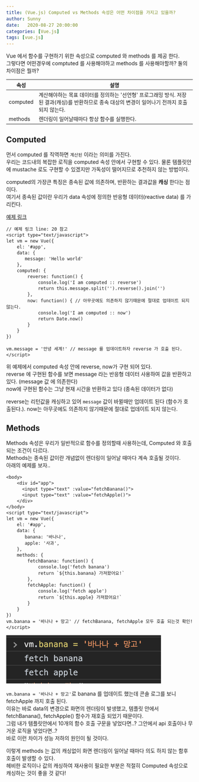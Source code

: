 ```yaml
---
title: (Vue.js) Computed vs Methods 속성은 어떤 차이점을 가지고 있을까?
author: Sunny
date:   2020-08-27 20:00:00
categories: [Vue.js]
tags: [vue.js]
---
```


Vue 에서 함수를 구현하기 위한 속성으로 computed 와 methods 를 제공 한다. <br/>
그렇다면 어떤경우에 comptuted 를 사용해야하고 methods 를 사용해야할까? 둘의 차이점은 뭘까?

|속성|설명|
|------|---|
|computed|계산해야하는 목표 데이터를 정의하는 '선언형' 프로그래밍 방식. 저장된 결과(캐싱)를 반환하므로 종속 대상의 변경이 일어나기 전까지 호출되지 않는다.|
|methods|렌더링이 일어날때마다 항상 함수를 실행한다.|

Computed
----------------

먼서 computed 를 직역하면 `계산된` 이라는 의미를 가진다. <br/>
우리는 코드내의 복잡한 로직을 computed 속성 안에서 구현할 수 있다. 물론 템플릿안에 mustache 로도 구현할 수 있겠지만 가독성이 떨어지므로 추천하지 않는 방법이다. <br/>


computed의 가장큰 특징은 종속된 값에 의존하며, 반환하는 결과값을 **캐싱** 한다는 점이다. <br/>
여기서 종속된 값이란 우리가 data 속성에 정의한 반응형 데이터(reactive data) 를 가리킨다.

[예제 링크](https://github.com/Sunny921/vue-tutorial-1/blob/master/exam/computed-methods.html)

```vue
// 예제 링크 line: 20 참고
<script type="text/javascript">
let vm = new Vue({
    el: '#app',
    data: {
       message: 'Hello world'
    },
    computed: {
        reverse: function() {
            console.log('I am computed :: reverse')
            return this.message.split('').reverse().join('')
        },
        now: function() { // 아무곳에도 의존하지 않기때문에 절대로 업데이트 되지 않는다.
            console.log('I am computed :: now')
            return Date.now()
        }
    }
})

vm.message = '안녕 세계!' // message 를 업데이트하자 reverse 가 호출 된다.
</script>
```

위 예제에서 computed 속성 안에 reverse, now가 구현 되어 있다. <br/>
reverse 에 구현된 함수를 보면 message 라는 반응형 데이터 사용하여 값을 반환하고 있다. (message 값 에 의존한다) <br/>
now에 구현된 함수는 그냥 현재 시간을 반환하고 있다 (종속된 데이터가 없다)  <br/>

reverse는 리턴값을 캐싱하고 있어 `message` 값이 바뀔때만 업데이트 된다 (함수가 호출된다.).
now는 아무곳에도 의존하지 않기때문에 절대로 업데이트 되지 않는다.

Methods
----------------

Methods 속성은 우리가 일반적으로 함수를 정의할때 사용하는데, Computed 와 호출되는 조건이 다르다. <br/>
Methods는 종속된 값이란 개념없이 렌더링이 일어날 때마다 계속 호출될 것이다. <br/>
아래의 예제를 보자.. <br/>

```vue
<body>
    <div id="app">
      <input type="text" :value="fetchBanana()">
      <input type="text" :value="fetchApple()">
    </div>
</body>
<script type="text/javascript">
let vm = new Vue({
    el: '#app',
    data: {
       banana: '바나나',
       apple: '사과',
    },
    methods: {
        fetchBanana: function() {
            console.log('fetch banana')
            return `${this.banana} 가져왔어요!`
        },
        fetchApple: function() {
            console.log('fetch apple')
            return `${this.apple} 가져왔어요!`
        }
    }
})
vm.banana = '바나나 + 망고' // fetchBanana, fetchApple 모두 호출 되는것 확인!
</script>
```


![콘솔로그](/assets/post/0827-computed-methods.png)

`vm.banana = '바나나 + 망고'`로 banana 를 업데이트 했는데 콘솔 로그를 보니 fetchApple 까지 호출 된다. <br/>
이유는 바로 data의 변경으로 화면의 렌더링이 발생했고, 템플릿 안에서 fetchBanana(), fetchApple() 함수가 재호출 되었기 때문이다. <br/>
그럼 내가 템플릿안에서 10개의 함수 호출 구문을 넣었다면..? 그안에서 api 호출이나 무거운 로직을 넣었다면..? <br/>
바로 이런 차이가 성능 저하의 원인이 될 것이다.

이렇게 methods 는 값의 캐싱없이 화면 렌더링이 일어날 때마다 의도 하지 않는 함후 호출이 발생할 수 있다. <br/>
헤비한 로직이나 값의 캐싱하여 재사용이 필요한 부분은 적절히 Computed 속성으로 캐싱하는 것이 좋을 것 같다!
